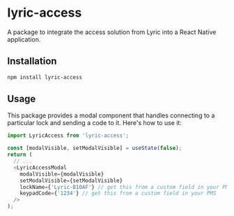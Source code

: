 # lyric-access

A package to integrate the access solution from Lyric into a React Native application.

## Installation

```sh
npm install lyric-access
```

## Usage

This package provides a modal component that handles connecting to a particular lock and sending a code to it. Here's how to use it:

```js
import LyricAccess from 'lyric-access';

const [modalVisible, setModalVisible] = useState(false);
return (
  // ...
  <LyricAccessModal
    modalVisible={modalVisible}
    setModalVisible={setModalVisible}
    lockName={'Lyric-B10AF'} // get this from a custom field in your PMS
    keypadCode={'1234'} // get this from a custom field in your PMS
  />
);
```
